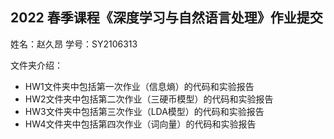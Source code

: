 ## 2022 春季课程《深度学习与自然语言处理》作业提交

姓名：赵久昂	学号：SY2106313

文件夹介绍：

- HW1文件夹中包括第一次作业（信息熵）的代码和实验报告
- HW2文件夹中包括第二次作业（三硬币模型）的代码和实验报告
- HW3文件夹中包括第三次作业（LDA模型）的代码和实验报告
- HW4文件夹中包括第四次作业（词向量）的代码和实验报告